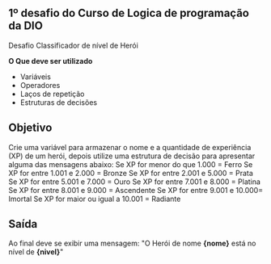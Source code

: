 ## 1º desafio do Curso de Logica de programação da DIO ##

 Desafio Classificador de nível de Herói

 
**O Que deve ser utilizado**
- Variáveis
- Operadores
- Laços de repetição
- Estruturas de decisões


## Objetivo
Crie uma variável para armazenar o nome e a quantidade de experiência (XP) de um herói, depois utilize uma estrutura de decisão para apresentar alguma das mensagens abaixo:
Se XP for menor do que 1.000 = Ferro
Se XP for entre 1.001 e 2.000 = Bronze
Se XP for entre 2.001 e 5.000 = Prata
Se XP for entre 5.001 e 7.000 = Ouro
Se XP for entre 7.001 e 8.000 = Platina
Se XP for entre 8.001 e 9.000 = Ascendente
Se XP for entre 9.001 e 10.000= Imortal
Se XP for maior ou igual a 10.001 = Radiante


## Saída
Ao final deve se exibir uma mensagem:
"O Herói de nome **{nome}** está no nível de **{nivel}**"
